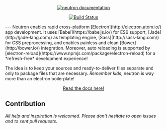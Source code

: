<p align="center">
  <a href="http://quaintous.com/neutron/">
    <img alt="neutron documentation" src="https://cloud.githubusercontent.com/assets/1678441/9429889/ccd2253a-49df-11e5-894e-81d52a36eb4b.png">
  </a>
</p>

<p align="center">
  <a href="https://travis-ci.org/yan-foto/neutron"><img alt="Build Status" src="https://travis-ci.org/yan-foto/neutron.svg?branch=master"></a>
</p>
---
Neutron enables rapid cross-platform [Electron](http://electron.atom.io/) app development. It uses [Babel](https://babeljs.io/) for ES6 support, [Jade](http://jade-lang.com/) as templating engine, [Sass](http://sass-lang.com/) for CSS preprocessing, and enables painless and clean [Bower](http://bower.io/) integration. Moreover, auto reloading is supported by [electron-reload](https://www.npmjs.com/package/electron-reload) for a *refresh-free* development experience!

 The idea is to keep your sources and ready-to-deliver files separate and only to package files that are necessary. *Remember kids*, neutron is way more than an electron boilerplate!

<div align="center">
 <a href="http://quaintous.com/neutron/">Read the docs here!</a>
 </div>

## Contribution
*All help and inspiration is welcomed. Please don't hesitate to open issues and to sent pull requests.*
